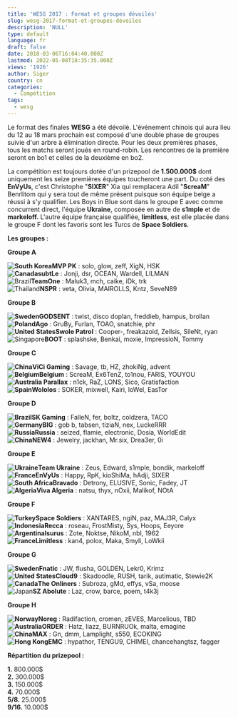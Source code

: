 ```yaml
---
title: 'WESG 2017 : Format et groupes dévoilés'
slug: wesg-2017-format-et-groupes-devoiles
description: 'NULL'
type: default
language: fr
draft: false
date: 2018-03-06T16:04:40.000Z
lastmod: 2022-05-08T18:35:35.000Z
views: '1926'
author: Siger
country: cn
categories:
  - Compétition
tags:
  - wesg
---
```

Le format des finales **WESG** a été dévoilé. L'événement chinois qui aura lieu du 12 au 18 mars prochain est composé d'une double phase de groupes suivie d'un arbre à élimination directe. Pour les deux premières phases, tous les matchs seront joués en round-robin. Les rencontres de la première seront en bo1 et celles de la deuxième en bo2.  
  
La compétition est toujours dotée d'un prizepool de **1.500.000$** dont uniquement les seize premières équipes toucheront une part. Du coté des **EnVyUs**, c'est Christophe "**SIXER**" Xia qui remplacera Adil "**ScreaM**" Benrlitom qui y sera tout de même présent puisque son équipe belge a réussi à s'y qualifier. Les Boys in Blue sont dans le groupe E avec comme concurrent direct, l'équipe **Ukraine**, composée en autre de **s1mple** et de **markeloff.** L'autre équipe française qualifiée, **limitless**, est elle placée dans le groupe F dont les favoris sont les Turcs de **Space Soldiers**.

**Les groupes :**

**Groupe A**

**![South Korea](/images/countries/kr.svg)⁠MVP PK** : solo, glow, zeff, XigN, HSK  
**![Canada](/images/countries/ca.svg)⁠subtLe** : Jonji, dsr, OCEAN, Wardell, LILMAN  
![Brazil](/images/countries/br.svg)⁠⁠**TeamOne** : Maluk3, mch, caike, iDk, trk  
![Thailand](/images/countries/th.svg)⁠**NSPR** : veta, Olivia, MAIROLLS, Kntz, SeveN89

**Groupe B**

**![Sweden](/images/countries/se.svg)⁠GODSENT** : twist, disco doplan, freddieb, hampus, brollan  
**![Poland](/images/countries/pl.svg)⁠Ago** : GruBy, Furlan, TOAO, snatchie, phr  
**![United States](/images/countries/us.svg)⁠Swole Patrol** : Cooper-, freakazoid, Zellsis, SileNt, ryan  
![Singapore](/images/countries/sg.svg)⁠**BOOT** : splashske, Benkai, moxie, ImpressioN, Tommy

**Groupe C**

**![China](/images/countries/cn.svg)⁠⁠ViCi Gaming** : Savage, tb, HZ, zhokiNg, advent  
**![Belgium](/images/countries/be.svg)⁠Belgium** : ScreaM, Ex6TenZ, to1nou, FARIS, YOUYOU  
**![Australia](/images/countries/au.svg)⁠ ⁠Parallax** : n1ck, RaZ, LONS, Sico, Gratisfaction  
**![Spain](/images/countries/es.svg)⁠Wololos** : SOKER, mixwell, Kairi, loWel, EasTor

**Groupe D**

**![Brazil](/images/countries/br.svg)⁠SK Gaming** : FalleN, fer, boltz, coldzera, TACO  
**![Germany](/images/countries/de.svg)⁠BIG** : gob b, tabsen, tiziaN, nex, LuckeRRR  
**![Russia](/images/countries/ru.svg)⁠Russia** : seized, flamie, electronic, Dosia, WorldEdit  
**![China](/images/countries/cn.svg)⁠NEW4** : Jewelry, jackhan, Mr.six, Drea3er, 0i

**Groupe E**

**![Ukraine](/images/countries/ua.svg)⁠Team Ukraine** : Zeus, Edward, s1mple, bondik, markeloff  
**![France](/images/countries/fr.svg)⁠EnVyUs** : Happy, RpK, kioShiMa, hAdji, SIXER  
**![South Africa](/images/countries/za.svg)⁠Bravado** : Detrony, ELUSIVE, Sonic, Fadey, JT  
**![Algeria](/images/countries/dz.svg)⁠Viva Algeria** : natsu, thyx, nOxii, Malikof, NOtA

**Groupe F**

**![Turkey](/images/countries/tr.svg)⁠Space Soldiers** : XANTARES, ngiN, paz, MAJ3R, Calyx  
**![Indonesia](/images/countries/id.svg)⁠Recca** : roseau, FrostMisty, Sys, Hoops, Eeyore  
**![Argentina](/images/countries/ar.svg)⁠Isurus** : Zote, Noktse, NikoM, nbl, 1962  
**![France](/images/countries/fr.svg)⁠Limitless** : kan4, polox, Maka, Smyli, LoWkii

**Groupe G**

**![Sweden](/images/countries/se.svg)⁠Fnatic** : JW, flusha, GOLDEN, Lekr0, Krimz  
**![United States](/images/countries/us.svg)⁠Cloud9** : Skadoodle, RUSH, tarik, autimatic, Stewie2K  
**![Canada](/images/countries/ca.svg)⁠The Onliners** : Subroza, gMd, effys, vSa, moose  
![Japan](/images/countries/jp.svg)⁠**SZ Abolute** : Laz, crow, barce, poem, t4k3j

**Groupe H**

**![Norway](/images/countries/no.svg)⁠Noreg** : Radifaction, cromen, zEVES, Marcelious, TBD  
**![Australia](/images/countries/au.svg)⁠ORDER** : Hatz, liazz, BURNRUOk, malta, emagine  
**![China](/images/countries/cn.svg)⁠MAX** : Gn, dmm, Lamplight, s550, ECOKING  
**![Hong Kong](/images/countries/hk.svg)⁠EMC** : hypathor, TENGU9, CHIMEI, chancehangtsz, fagger

**Répartition du prizepool :**

**1\.**  800.000$  
**2\.**  300.000$  
**3\.**  150.000$  
**4\.**  70.000$  
**5/8\.**  25.000$  
**9/16\.**  10.000$  
  
  
